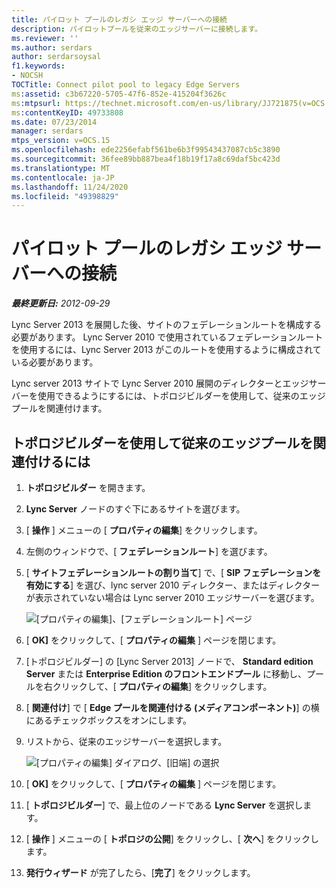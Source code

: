 ```yaml
---
title: パイロット プールのレガシ エッジ サーバーへの接続
description: パイロットプールを従来のエッジサーバーに接続します。
ms.reviewer: ''
ms.author: serdars
author: serdarsoysal
f1.keywords:
- NOCSH
TOCTitle: Connect pilot pool to legacy Edge Servers
ms:assetid: c3b67220-5705-47f6-852e-415204f3626c
ms:mtpsurl: https://technet.microsoft.com/en-us/library/JJ721875(v=OCS.15)
ms:contentKeyID: 49733808
ms.date: 07/23/2014
manager: serdars
mtps_version: v=OCS.15
ms.openlocfilehash: ede2256efabf561be6b3f99543437087cb5c3890
ms.sourcegitcommit: 36fee89bb887bea4f18b19f17a8c69daf5bc423d
ms.translationtype: MT
ms.contentlocale: ja-JP
ms.lasthandoff: 11/24/2020
ms.locfileid: "49398829"
---
```

# <a name="connect-pilot-pool-to-legacy-edge-servers"></a>パイロット プールのレガシ エッジ サーバーへの接続

<div data-xmlns="http://www.w3.org/1999/xhtml">

<div class="topic" data-xmlns="http://www.w3.org/1999/xhtml" data-msxsl="urn:schemas-microsoft-com:xslt" data-cs="https://msdn.microsoft.com/">

<div data-asp="https://msdn2.microsoft.com/asp">



</div>

<div id="mainSection">

<div id="mainBody">

<span> </span>

_**最終更新日:** 2012-09-29_

Lync Server 2013 を展開した後、サイトのフェデレーションルートを構成する必要があります。 Lync Server 2010 で使用されているフェデレーションルートを使用するには、Lync Server 2013 がこのルートを使用するように構成されている必要があります。

Lync server 2013 サイトで Lync Server 2010 展開のディレクターとエッジサーバーを使用できるようにするには、トポロジビルダーを使用して、従来のエッジプールを関連付けます。

<div>

## <a name="to-associate-the-legacy-edge-pool-by-using-topology-builder"></a>トポロジビルダーを使用して従来のエッジプールを関連付けるには

1.  **トポロジビルダー** を開きます。

2.  **Lync Server** ノードのすぐ下にあるサイトを選びます。

3.  [ **操作** ] メニューの [ **プロパティの編集**] をクリックします。

4.  左側のウィンドウで、[ **フェデレーションルート**] を選びます。

5.  [ **サイトフェデレーションルートの割り当て**] で、[ **SIP フェデレーションを有効にする**] を選び、lync server 2010 ディレクター、またはディレクターが表示されていない場合は Lync server 2010 エッジサーバーを選びます。
    
    ![[プロパティの編集]、[フェデレーションルート] ページ](images/JJ721875.5f1d04c3-c724-426d-b27d-3fe89c6c5cfb(OCS.15).jpg "[プロパティの編集]、[フェデレーションルート] ページ")  

6.  [ **OK]** をクリックして、[ **プロパティの編集** ] ページを閉じます。

7.  [トポロジビルダー] の [Lync Server 2013] ノードで、 **Standard edition Server** または **Enterprise Edition のフロントエンドプール** に移動し、プールを右クリックして、[ **プロパティの編集**] をクリックします。

8.  [ **関連付け**] で [ **Edge プールを関連付ける (メディアコンポーネント)**] の横にあるチェックボックスをオンにします。

9.  リストから、従来のエッジサーバーを選択します。
    
    ![[プロパティの編集] ダイアログ、[旧端] の選択](images/JJ721875.feae8156-540e-4804-bb0a-2b5736ec2900(OCS.15).jpg "[プロパティの編集] ダイアログ、[旧端] の選択")  

10. [ **OK]** をクリックして、[ **プロパティの編集** ] ページを閉じます。

11. [ **トポロジビルダー**] で、最上位のノードである **Lync Server** を選択します。

12. [ **操作** ] メニューの [ **トポロジの公開**] をクリックし、[ **次へ**] をクリックします。

13. **発行ウィザード** が完了したら、[**完了**] をクリックします。

</div>

</div>

<span> </span>

</div>

</div>

</div>

